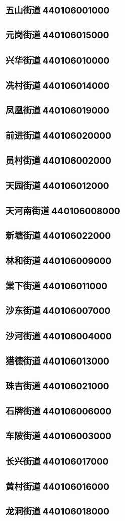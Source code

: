 # 五山街道 440106001000
# 元岗街道 440106015000
# 兴华街道 440106010000
# 冼村街道 440106014000
# 凤凰街道 440106019000
# 前进街道 440106020000
# 员村街道 440106002000
# 天园街道 440106012000
# 天河南街道 440106008000
# 新塘街道 440106022000
# 林和街道 440106009000
# 棠下街道 440106011000
# 沙东街道 440106007000
# 沙河街道 440106004000
# 猎德街道 440106013000
# 珠吉街道 440106021000
# 石牌街道 440106006000
# 车陂街道 440106003000
# 长兴街道 440106017000
# 黄村街道 440106016000
# 龙洞街道 440106018000
